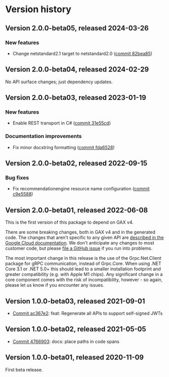 # Version history

## Version 2.0.0-beta05, released 2024-03-26

### New features

- Change netstandard2.1 target to netstandard2.0 ([commit 82bea85](https://github.com/googleapis/google-cloud-dotnet/commit/82bea850661975b9750ac30753528cc9d2e05240))

## Version 2.0.0-beta04, released 2024-02-29

No API surface changes; just dependency updates.

## Version 2.0.0-beta03, released 2023-01-19

### New features

- Enable REST transport in C# ([commit 31e55cd](https://github.com/googleapis/google-cloud-dotnet/commit/31e55cdbafe12bfae68e28a75a1b75ceb445684f))

### Documentation improvements

- Fix minor docstring formatting ([commit fda6528](https://github.com/googleapis/google-cloud-dotnet/commit/fda6528eb5dfdfa5b99238fd21a85ec660efde14))

## Version 2.0.0-beta02, released 2022-09-15

### Bug fixes

- Fix recommendationengine resource name configuration ([commit c9e5588](https://github.com/googleapis/google-cloud-dotnet/commit/c9e558821f1b2f9451015cb3cf34142f2ae95d1d))

## Version 2.0.0-beta01, released 2022-06-08

This is the first version of this package to depend on GAX v4.

There are some breaking changes, both in GAX v4 and in the generated
code. The changes that aren't specific to any given API are [described in the Google Cloud
documentation](https://cloud.google.com/dotnet/docs/reference/help/breaking-gax4).
We don't anticipate any changes to most customer code, but please [file a
GitHub issue](https://github.com/googleapis/google-cloud-dotnet/issues/new/choose)
if you run into problems.

The most important change in this release is the use of the Grpc.Net.Client package
for gRPC communication, instead of Grpc.Core. When using .NET Core 3.1 or .NET 5.0+
this should lead to a smaller installation footprint and greater compatibility (e.g.
with Apple M1 chips). Any significant change in a core component comes with the risk
of incompatibility, however - so again, please let us know if you encounter any
issues.


## Version 1.0.0-beta03, released 2021-09-01

- [Commit ac367e2](https://github.com/googleapis/google-cloud-dotnet/commit/ac367e2): feat: Regenerate all APIs to support self-signed JWTs

## Version 1.0.0-beta02, released 2021-05-05

- [Commit 4766903](https://github.com/googleapis/google-cloud-dotnet/commit/4766903): docs: place paths in code spans

## Version 1.0.0-beta01, released 2020-11-09

First beta release.
